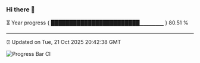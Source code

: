 ### Hi there 👋

⏳ Year progress { ████████████████████████▁▁▁▁▁▁ } 80.51 %

---

⏰ Updated on Tue, 21 Oct 2025 20:42:38 GMT

![Progress Bar CI](https://github.com/IshwaranRudhara/GIT-ACTION/workflows/Progress%20Bar%20CI/badge.svg)
